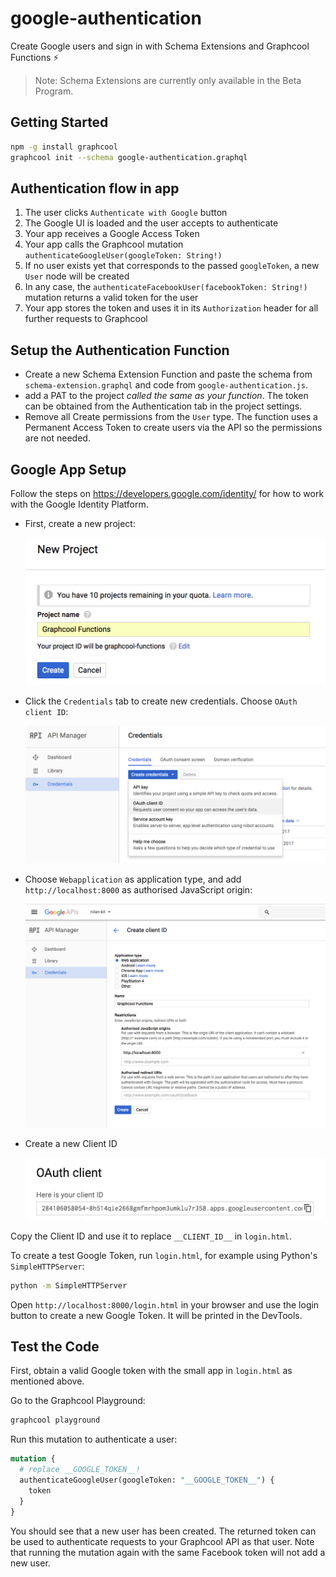 # google-authentication

Create Google users and sign in with Schema Extensions and Graphcool Functions ⚡️

> Note: Schema Extensions are currently only available in the Beta Program.

## Getting Started

```sh
npm -g install graphcool
graphcool init --schema google-authentication.graphql
```

## Authentication flow in app

1. The user clicks `Authenticate with Google` button
2. The Google UI is loaded and the user accepts to authenticate
3. Your app receives a Google Access Token
4. Your app calls the Graphcool mutation `authenticateGoogleUser(googleToken: String!)`
5. If no user exists yet that corresponds to the passed `googleToken`, a new `User` node will be created
6. In any case, the `authenticateFacebookUser(facebookToken: String!)` mutation returns a valid token for the user
7. Your app stores the token and uses it in its `Authorization` header for all further requests to Graphcool

## Setup the Authentication Function

* Create a new Schema Extension Function and paste the schema from `schema-extension.graphql` and code from `google-authentication.js`.
* add a PAT to the project *called the same as your function*. The token can be obtained from the Authentication tab in the project settings.
* Remove all Create permissions from the `User` type. The function uses a Permanent Access Token to create users via the API so the permissions are not needed.

## Google App Setup

Follow the steps on https://developers.google.com/identity/ for how to work with the Google Identity Platform.
* First, create a new project:

  ![](new-project.png)

* Click the `Credentials` tab to create new credentials. Choose `OAuth client ID`:

  ![](create-credentials.png)

* Choose `Webapplication` as application type, and add `http://localhost:8000` as authorised JavaScript origin:

  ![](create-client-id.png)

* Create a new Client ID

  ![](client-id.png)



Copy the Client ID and use it to replace `__CLIENT_ID__` in `login.html`.

To create a test Google Token, run `login.html`, for example using Python's `SimpleHTTPServer`:

```sh
python -m SimpleHTTPServer
```

Open `http://localhost:8000/login.html` in your browser and use the login button to create a new Google Token. It will be printed in the DevTools.

## Test the Code

First, obtain a valid Google token with the small app in `login.html` as mentioned above.

Go to the Graphcool Playground:

```sh
graphcool playground
```

Run this mutation to authenticate a user:

```graphql
mutation {
  # replace __GOOGLE_TOKEN__!
  authenticateGoogleUser(googleToken: "__GOOGLE_TOKEN__") {
    token
  }
}
```

You should see that a new user has been created. The returned token can be used to authenticate requests to your Graphcool API as that user. Note that running the mutation again with the same Facebook token will not add a new user.
